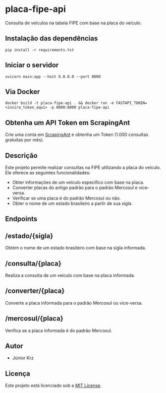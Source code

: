 # placa-fipe-api
Consulta de veículos na tabela FIPE com base na placa do veículo.

## Instalação das dependências

```
pip install -r requirements.txt
```

## Iniciar o servidor

```
uvicorn main:app --host 0.0.0.0 --port 8000
```

## Via Docker

```
docker build -t placa-fipe-api . && docker run -e FASTAPI_TOKEN=<insira_token_aqui> -p 8000:8000 placa-fipe-api
```

## Obtenha um API Token em ScrapingAnt
Crie uma conta em [ScrapingAnt][scrapingant] e obtenha um Token (1.000 consultas gratuitas por mês).

## Descrição
Este projeto permite realizar consultas na FIPE utilizando a placa do veículo. Ele oferece as seguintes funcionalidades:

- Obter informações de um veículo específico com base na placa.
- Converter placas do antigo padrão para o padrão Mercosul e vice-versa.
- Verificar se uma placa é do padrão Mercosul ou não.
- Obter o nome de um estado brasileiro a partir de sua sigla.

## Endpoints

## /estado/{sigla}

Obtém o nome de um estado brasileiro com base na sigla informada.

## /consulta/{placa}

Realiza a consulta de um veículo com base na placa informada.

## /converter/{placa}

Converte a placa informada para o padrão Mercosul ou vice-versa.

## /mercosul/{placa}

Verifica se a placa informada é do padrão Mercosul.

## Autor
- Júnior Krz

## Licença

Este projeto está licenciado sob a [MIT License][license].

[license]: https://github.com/juniorkrz/placa-fipe-api/blob/master/LICENSE
[scrapingant]: https://scrapingant.com
